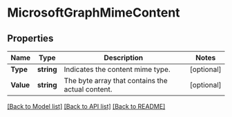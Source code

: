 # MicrosoftGraphMimeContent

## Properties

Name | Type | Description | Notes
------------ | ------------- | ------------- | -------------
**Type** | **string** | Indicates the content mime type. | [optional] 
**Value** | **string** | The byte array that contains the actual content. | [optional] 

[[Back to Model list]](../README.md#documentation-for-models) [[Back to API list]](../README.md#documentation-for-api-endpoints) [[Back to README]](../README.md)


